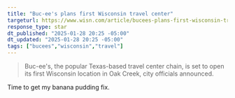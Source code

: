 ```yaml
---
title: "Buc-ee's plans first Wisconsin travel center"
targeturl: https://www.wisn.com/article/bucees-plans-first-wisconsin-travel-center-in-oak-creek/63527062
response_type: star
dt_published: "2025-01-28 20:25 -05:00"
dt_updated: "2025-01-28 20:25 -05:00"
tags: ["bucees","wisconsin","travel"]
---
```


> Buc-ee's, the popular Texas-based travel center chain, is set to open its first Wisconsin location in Oak Creek, city officials announced.

Time to get my banana pudding fix. 